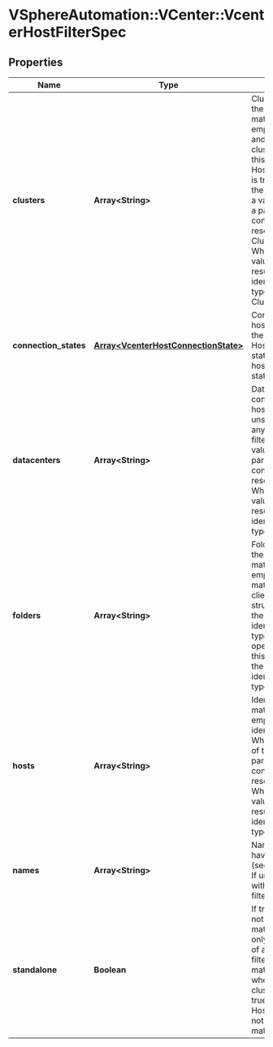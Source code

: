 # VSphereAutomation::VCenter::VcenterHostFilterSpec

## Properties
Name | Type | Description | Notes
------------ | ------------- | ------------- | -------------
**clusters** | **Array&lt;String&gt;** | Clusters that must contain the hosts for the hosts to match the filter. If unset or empty, hosts in any cluster and hosts that are not in a cluster match the filter. If this field is not empty and Host.FilterSpec.standalone is true, no hosts will match the filter. When clients pass a value of this structure as a parameter, the field must contain identifiers for the resource type: ClusterComputeResource. When operations return a value of this structure as a result, the field will contain identifiers for the resource type: ClusterComputeResource. | [optional] 
**connection_states** | [**Array&lt;VcenterHostConnectionState&gt;**](VcenterHostConnectionState.md) | Connection states that a host must be in to match the filter (see Host.Summary.connection-state. If unset or empty, hosts in any connection state match the filter. | [optional] 
**datacenters** | **Array&lt;String&gt;** | Datacenters that must contain the hosts for the hosts to match the filter. If unset or empty, hosts in any datacenter match the filter. When clients pass a value of this structure as a parameter, the field must contain identifiers for the resource type: Datacenter. When operations return a value of this structure as a result, the field will contain identifiers for the resource type: Datacenter. | [optional] 
**folders** | **Array&lt;String&gt;** | Folders that must contain the hosts for the hosts to match the filter. If unset or empty, hosts in any folder match the filter. When clients pass a value of this structure as a parameter, the field must contain identifiers for the resource type: Folder. When operations return a value of this structure as a result, the field will contain identifiers for the resource type: Folder. | [optional] 
**hosts** | **Array&lt;String&gt;** | Identifiers of hosts that can match the filter. If unset or empty, hosts with any identifier match the filter. When clients pass a value of this structure as a parameter, the field must contain identifiers for the resource type: HostSystem. When operations return a value of this structure as a result, the field will contain identifiers for the resource type: HostSystem. | [optional] 
**names** | **Array&lt;String&gt;** | Names that hosts must have to match the filter (see Host.Summary.name). If unset or empty, hosts with any name match the filter. | [optional] 
**standalone** | **Boolean** | If true, only hosts that are not part of a cluster can match the filter, and if false, only hosts that are are part of a cluster can match the filter. If unset Hosts can match filter independent of whether they are part of a cluster or not. If this field is true and Host.FilterSpec.clusters os not empty, no hosts will match the filter. | [optional] 


